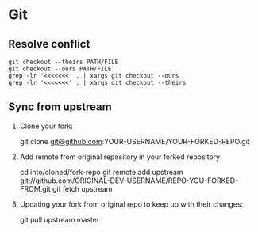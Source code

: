 # Git

## Resolve conflict

```
git checkout --theirs PATH/FILE
git checkout --ours PATH/FILE
grep -lr '<<<<<<<' . | xargs git checkout --ours
grep -lr '<<<<<<<' . | xargs git checkout --theirs

```

## Sync from upstream
1. Clone your fork:

    git clone git@github.com:YOUR-USERNAME/YOUR-FORKED-REPO.git

2. Add remote from original repository in your forked repository: 

    cd into/cloned/fork-repo
	    git remote add upstream
		git://github.com/ORIGINAL-DEV-USERNAME/REPO-YOU-FORKED-FROM.git
		    git fetch upstream

3. Updating your fork from original repo to keep up with their changes:

    git pull upstream master
